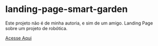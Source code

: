 # landing-page-smart-garden
 Este projeto não é de minha autoria, e sim de um amigo. Landing Page sobre um projeto de robótica.

<a href="https://jaojogadez.github.io/landing-page-smart-garden/">Acesse Aqui</a>
